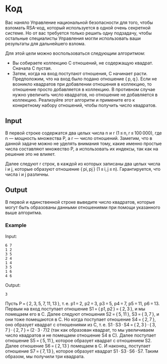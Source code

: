 # Код
Вас наняло Управление национальной безопасности для того, чтобы взломать RSA-код, который используется в одной очень секретной системе. Но от вас требуется только решить одну подзадачу, чтобы остальные специалисты Управления могли использовать ваши результаты для дальнейшего взлома.

Для этой цели можно воспользоваться следующим алгоритмом:
* Вы собираете коллекцию C отношений, не содержащую квадрат. Сначала C пустая.
* Затем, когда на вход поступают отношения, C начинает расти. Предположим, что на вход было подано отношение { p, q }. Если не возникло квадратов при добавлении отношения в коллекцию, то отношение просто добавляется в коллекцию. В противном случае нужно увеличить число квадратов, но отношение не добавляется в коллекцию.
Реализуйте этот алгоритм и примените его к конкретному набору отношений, чтобы получить число квадратов.

## Input
В первой строке содержатся два целых числа n и r (1 ≤ n, r ≤ 100 000), где n — мощность множества P, а r — число отношений.
Заметим, что в данной задаче можно не уделять внимания тому, какие именно простые числа составляют множество P, а использовать их индексы, так как на решение это не влияет.

Далее следуют r строк, в каждой из которых записаны два целых числа i и j, которые образуют отношение { pi, pj } (1 ≤ i, j ≤ n). Гарантируется, что числа i и j различны.

## Output
В первой и единственной строке выведите число квадратов, которые могут быть образованы данными отношениями при помощи указанного выше алгоритма.

### Example
Input:
```
6 7
1 2
3 5
2 4
1 4
3 5
1 6
4 6
```

Output:
```
3
```

Пусть P = { 2, 3, 5, 7, 11, 13 }, т. е. p1 = 2, p2 = 3, p3 = 5, p4 = 7, p5 = 11, p6 = 13.
Первым на вход поступает отношение S1 = { p1, p2 } = { 2, 3 }, и мы помещаем его в C.
Далее следуют отношения S2 = { 5, 11 }, S3 = { 3, 7 }, и они тоже помещаются в C.
Но когда поступает отношение S4 = { 2, 7 }, оно образует квадрат с отношениями из C, т. е. S1 ⋅ S3 ⋅ S4 = { 2, 3 } ⋅ { 3, 7 } ⋅ { 2, 7 } = (2 ⋅ 3 ⋅ 7)2 (так как образован квадрат, то мы увеличиваем число квадратов и не помещаем отношение S4 в C).
Далее поступает отношение S5 = { 5, 11 }, которое образует квадрат с отношением S2.
Далее отношение S6 = { 2, 13 } помещаем в С.
И наконец, поступает отношение S7 = { 7, 13 }, которое образует квадрат S1 ⋅ S3 ⋅ S6 ⋅ S7. Таким образом, мы получили три квадрата.
